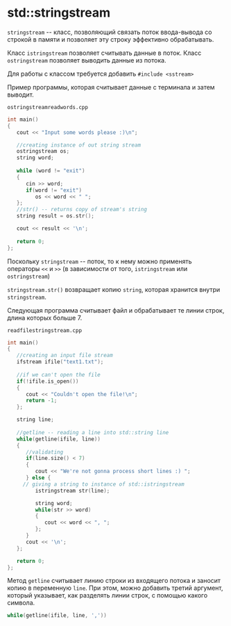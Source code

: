 # std::stringstream

`stringstream` -- класс, позволяющий связать поток ввода-вывода со строкой в памяти и позволяет эту строку эффективно обрабатывать.

Класс `istringstream` позволяет считывать данные в поток.
Класс `ostringstream` позволяет выводить данные из потока.

Для работы с классом требуется добавить `#include <sstream>`

Пример программы, которая считывает данные с терминала и затем выводит.

`ostringstreamreadwords.cpp`
```cpp
int main()
{
   cout << "Input some words please :)\n";

   //creating instance of out string stream
   ostringstream os;
   string word;
   
   while (word != "exit") 
   {
      cin >> word;
      if(word != "exit")
         os << word << " ";
   };
   //str() -- returns copy of stream's string
   string result = os.str();

   cout << result << '\n';
   
   return 0;
};
```

Поскольку `stringstream` -- поток, то к нему можно применять операторы `<<` и `>>` (в зависимости от того, `istringstream` или `ostringstream`)

`stringstream.str()` возвращает копию `string`, которая хранится внутри `stringstream`. 

Следующая программа считывает файл и обрабатывает те линии строк, длина которых больше 7.

`readfilestringstream.cpp`

```cpp
int main()
{
   //creating an input file stream
   ifstream ifile("text1.txt");
   
   //if we can't open the file
   if(!ifile.is_open())
   {
      cout << "Couldn't open the file!\n";
      return -1;
   };

   string line;
   
   //getline -- reading a line into std::string line
   while(getline(ifile, line))
   {
      //validating
      if(line.size() < 7)  
      {
         cout << "We're not gonna process short lines :) ";
      } else {
	 // giving a string to instance of std::istringstream
         istringstream str(line);

         string word;
         while(str >> word)
         {
            cout << word << ", ";
         };
      }
      cout << '\n';
   };

   return 0;
};
```

Метод `getline` считывает линию строки из входящего потока и заносит копию в переменную `line`. При этом, можно добавить третий аргумент, который указывает,
как разделять линии строк, с помощью какого символа.

```cpp
while(getline(ifile, line, ','))
```

